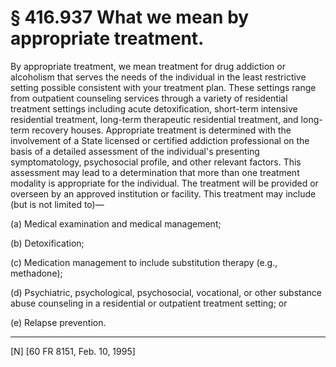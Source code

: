 # § 416.937   What we mean by appropriate treatment.

By appropriate treatment, we mean treatment for drug addiction or alcoholism that serves the needs of the individual in the least restrictive setting possible consistent with your treatment plan. These settings range from outpatient counseling services through a variety of residential treatment settings including acute detoxification, short-term intensive residential treatment, long-term therapeutic residential treatment, and long-term recovery houses. Appropriate treatment is determined with the involvement of a State licensed or certified addiction professional on the basis of a detailed assessment of the individual's presenting symptomatology, psychosocial profile, and other relevant factors. This assessment may lead to a determination that more than one treatment modality is appropriate for the individual. The treatment will be provided or overseen by an approved institution or facility. This treatment may include (but is not limited to)—


(a) Medical examination and medical management;


(b) Detoxification;


(c) Medication management to include substitution therapy (e.g., methadone);


(d) Psychiatric, psychological, psychosocial, vocational, or other substance abuse counseling in a residential or outpatient treatment setting; or


(e) Relapse prevention.



---

[N] [60 FR 8151, Feb. 10, 1995]





